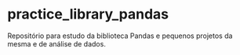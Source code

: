 # practice_library_pandas
Repositório para estudo da biblioteca Pandas e pequenos projetos da mesma e de análise de dados.
